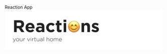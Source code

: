 Reaction App
![alt text](https://github.com/Aliyah2014/Reactions/blob/main/Assets/logo.png?raw=true)